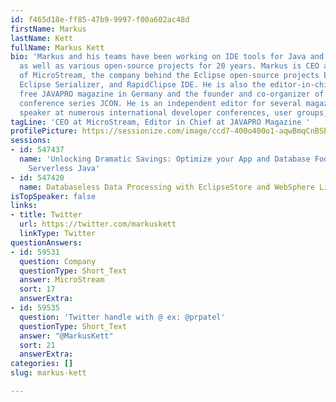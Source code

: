 ```yaml
---
id: f465d18e-ff85-47b9-9997-f00a602ac48d
firstName: Markus
lastName: Kett
fullName: Markus Kett
bio: 'Markus and his teams have been working on IDE tools for Java and database development,
  as well as various open-source projects for 20 years. Markus is CEO and co-founder
  of MicroStream, the company behind the Eclipse open-source projects EclipseStore,
  Eclipse Serializer, and RapidClipse IDE. He is also the editor-in-chief for the
  free JAVAPRO magazine in Germany and the founder and co-organizer of the Java community
  conference series JCON. He is an independent editor for several magazines, and a
  speaker at numerous international developer conferences, user groups, and meetups. '
tagLine: 'CEO at MicroStream, Editor in Chief at JAVAPRO Magazine '
profilePicture: https://sessionize.com/image/ccd7-400o400o1-aqwBmqCnBSE2c3ThKinc3g.jpg
sessions:
- id: 547437
  name: 'Unlocking Dramatic Savings: Optimize your App and Database Footprint with
    Serverless Java'
- id: 547420
  name: Databaseless Data Processing with EclipseStore and WebSphere Liberty InstantOn
isTopSpeaker: false
links:
- title: Twitter
  url: https://twitter.com/markuskett
  linkType: Twitter
questionAnswers:
- id: 59531
  question: Company
  questionType: Short_Text
  answer: MicroStream
  sort: 17
  answerExtra: 
- id: 59535
  question: 'Twitter handle with @ ex: @prpatel'
  questionType: Short_Text
  answer: "@MarkusKett"
  sort: 21
  answerExtra: 
categories: []
slug: markus-kett

---
```

